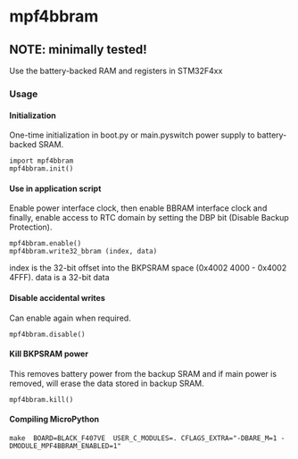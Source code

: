 # mpf4bbram
## NOTE: minimally tested!
Use the battery-backed RAM and registers in STM32F4xx

### Usage

#### Initialization
One-time initialization in boot.py or main.pyswitch power supply to battery-backed SRAM.
```
import mpf4bbram
mpf4bbram.init()
```
#### Use in application script
Enable power interface clock, then enable BBRAM interface clock
and finally, enable access to RTC domain by setting the DBP bit
(Disable Backup Protection).
```
mpf4bbram.enable()
mpf4bbram.write32_bbram (index, data)
```
index is the 32-bit offset into the  BKPSRAM space (0x4002 4000 - 0x4002 4FFF).
data is a 32-bit data

#### Disable accidental writes
Can enable again when required.
```
mpf4bbram.disable()
```


#### Kill BKPSRAM power
This removes battery power from the backup SRAM and if main power
is removed, will erase the data stored in backup SRAM.
```
mpf4bbram.kill()
```
#### Compiling MicroPython
```
make  BOARD=BLACK_F407VE  USER_C_MODULES=. CFLAGS_EXTRA="-DBARE_M=1 -DMODULE_MPF4BBRAM_ENABLED=1"
```
